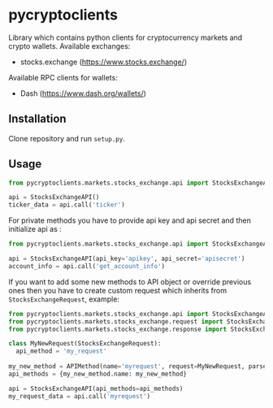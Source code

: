 # pycryptoclients
Library which contains python clients for cryptocurrency markets and crypto wallets.
Available exchanges:

* stocks.exchange (https://www.stocks.exchange/)

Available RPC clients for wallets:

* Dash (https://www.dash.org/wallets/)

## Installation

Clone repository and run ```setup.py```.

## Usage

```python
from pycryptoclients.markets.stocks_exchange.api import StocksExchangeAPI

api = StocksExchangeAPI()
ticker_data = api.call('ticker')
```

For private methods you have to provide api key and api secret and then initialize api as :

```python
from pycryptoclients.markets.stocks_exchange.api import StocksExchangeAPI

api = StocksExchangeAPI(api_key='apikey', api_secret='apisecret')
account_info = api.call('get_account_info')
```
If you want to add some new methods to API object or override previous ones then you have to create custom request which inherits from ```StocksExchangeRequest```, example:

```python
from pycryptoclients.markets.stocks_exchange.api import StocksExchangeAPI, APIMethod
from pycryptoclients.markets.stocks_exchange.request import StocksExchangeRequest
from pycryptoclients.markets.stocks_exchange.response import StocksExchangeResponseParser

class MyNewRequest(StocksExchangeRequest):
  api_method = 'my_request'
  
my_new_method = APIMethod(name='myrequest', request=MyNewRequest, parser=StocksExchangeResponseParser)
api_methods = {my_new_method.name: my_new_method}

api = StocksExchangeAPI(api_methods=api_methods)
my_request_data = api.call('myrequest')
```
